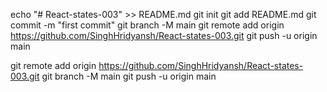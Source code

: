 echo "# React-states-003" >> README.md
git init
git add README.md
git commit -m "first commit"
git branch -M main
git remote add origin https://github.com/SinghHridyansh/React-states-003.git
git push -u origin main

git remote add origin https://github.com/SinghHridyansh/React-states-003.git
git branch -M main
git push -u origin main